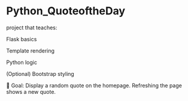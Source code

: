# Python_QuoteoftheDay

project that teaches:

Flask basics

Template rendering

Python logic

(Optional) Bootstrap styling


🎯 Goal:
Display a random quote on the homepage. Refreshing the page shows a new quote.

